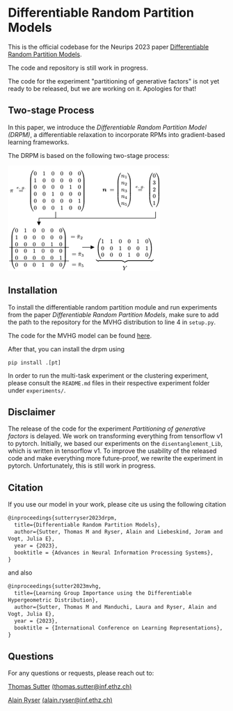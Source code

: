 # Differentiable Random Partition Models
This is the official codebase for the Neurips 2023 paper [Differentiable Random Partition Models](https://arxiv.org/abs/2305.16841).

The code and repository is still work in progress.

The code for the experiment "partitioning of generative factors" is not yet ready to be released, but we are working on it. Apologies for that!

## Two-stage Process
In this paper, we introduce the *Differentiable Random Partition Model (DRPM)*, a differentiable relaxation to incorporate RPMs into gradient-based learning frameworks.

The DRPM is based on the following two-stage process:

![Two-stage process](files/twostage.png)

## Installation

To install the differentiable random partition module and run experiments from the paper *Differentiable Random Partition Models*, make sure to add the path to the repository for the MVHG distribution to line 4 in `setup.py`.

The code for the MVHG model can be found [here](https://github.com/thomassutter/mvhg).

After that, you can install the drpm using 
```
pip install .[pt]
```
In order to run the multi-task experiment or the clustering experiment, please consult the `README.md` files in their respective experiment folder under `experiments/`.

## Disclaimer
The release of the code for the experiment *Partitioning of generative factors* is delayed. We work on transforming everything from tensorflow v1 to pytorch. Initially, we based our experiments on the ``disentanglement_Lib``, which is written in tensorflow v1. To improve the usability of the released code and make everything more future-proof, we rewrite the experiment in pytorch.
Unfortunately, this is still work in progress.

## Citation
If you use our model in your work, please cite us using the following citation

```
@inproceedings{sutterryser2023drpm,
  title={Differentiable Random Partition Models},
  author={Sutter, Thomas M and Ryser, Alain and Liebeskind, Joram and Vogt, Julia E},
  year = {2023},
  booktitle = {Advances in Neural Information Processing Systems},
}
```

and also

```
@inproceedings{sutter2023mvhg,
  title={Learning Group Importance using the Differentiable Hypergeometric Distribution},
  author={Sutter, Thomas M and Manduchi, Laura and Ryser, Alain and Vogt, Julia E},
  year = {2023},
  booktitle = {International Conference on Learning Representations},
}
```

## Questions
For any questions or requests, please reach out to:

[Thomas Sutter](https://thomassutter.github.io/) [(thomas.sutter@inf.ethz.ch)](mailto:thomas.sutter@inf.ethz.ch)


[Alain Ryser](https://mds.inf.ethz.ch/team/detail/alain-ryser) [(alain.ryser@inf.ethz.ch)](mailto:alain.ryser@inf.ethz.ch)

